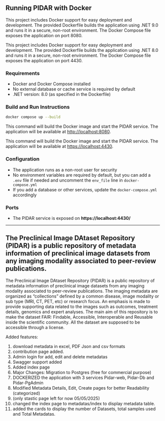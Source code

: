 ## Running PIDAR with Docker


This project includes Docker support for easy deployment and development. The provided Dockerfile builds the application using .NET 9.0 and runs it in a secure, non-root environment. The Docker Compose file exposes the application on port 8080.

This project includes Docker support for easy deployment and development. The provided Dockerfile builds the application using .NET 8.0 and runs it in a secure, non-root environment. The Docker Compose file exposes the application on port 4430.


### Requirements
- Docker and Docker Compose installed
- No external database or cache service is required by default
- .NET version: 8.0 (as specified in the Dockerfile)

### Build and Run Instructions

```bash
docker compose up --build
```


This command will build the Docker image and start the PIDAR service. The application will be available at [http://localhost:8080](http://localhost:8080).

This command will build the Docker image and start the PIDAR service. The application will be available at [https://localhost:4430](https://localhost:4430).


### Configuration
- The application runs as a non-root user for security
- No environment variables are required by default, but you can add a `.env` file if needed and uncomment the `env_file` line in `docker-compose.yml`
- If you add a database or other services, update the `docker-compose.yml` accordingly

### Ports
- The PIDAR service is exposed on **https://localhost:4430/**

---

## The Preclinical Image DAtaset Repository (PIDAR) is a public repository of metadata information of preclinical image datasets from any imaging modality associated to peer-review publications. ##

The Preclinical Image DAtaset Repository (PIDAR) is a public repository of metadata information of preclinical image datasets from any imaging modality associated to peer-review publications. The imaging metadata are organized as “collections” defined by a common disease, image modality or sub type (MRI, CT, PET, etc) or research focus. An emphasis is made to provide supporting data related to the images such as outcomes, treatment details, genomics and expert analyses. The main aim of this repository is to make the dataset FAIR: Findable, Accessible, Interoperable and Reusable inside the scientific community. All the dataset are supposed to be accessible through a license.


Added features:
1. download metadata in excel, PDF Json and csv formats
2. contribution page added.
3. Admin login for add, edit and delete metadatas
4. Swagger support added
5. Added index page
6. Major Changes:
   Migration to Postgres (free for commercial purpose)
7. DOCKERIZED the application with 3 services Pidar-web, Pidar-Db and Pidar-PgAdmin
8. Modified Metadata Details, Edit, Create pages for better Readability (categorized)
9. (only stastic page left for now 05/05/2025)
10. changed the index page to metadatas/index to display metadata table.
11. added the cards to display the number of Datasets, total samples used and Total Metadatas.
